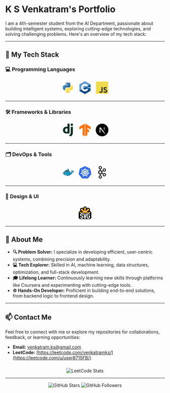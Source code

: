 # K S Venkatram's Portfolio

I am a 4th-semester student from the AI Department, passionate about building intelligent systems, exploring cutting-edge technologies, and solving challenging problems. Here's an overview of my tech stack:

---

## 🚀 My Tech Stack

### 💻 **Programming Languages**
<div align="center">
  <img src="https://raw.githubusercontent.com/devicons/devicon/master/icons/python/python-original.svg" alt="Python" title="Python" width="40" style="margin: 5px;"/>
  <img src="https://raw.githubusercontent.com/devicons/devicon/master/icons/cplusplus/cplusplus-original.svg" alt="C++" title="C++" width="40" style="margin: 5px;"/>
  <img src="https://raw.githubusercontent.com/devicons/devicon/master/icons/javascript/javascript-original.svg" alt="JavaScript" title="JavaScript" width="40" style="margin: 5px;"/>
</div>

---

### 🛠️ **Frameworks & Libraries**
<div align="center">
  <img src="https://raw.githubusercontent.com/devicons/devicon/master/icons/django/django-plain.svg" alt="Django" title="Django" width="40" style="margin: 5px;"/>
  <img src="https://raw.githubusercontent.com/devicons/devicon/master/icons/tensorflow/tensorflow-original.svg" alt="TensorFlow" title="TensorFlow" width="40" style="margin: 5px;"/>
  <img src="https://raw.githubusercontent.com/devicons/devicon/master/icons/nextjs/nextjs-original.svg" alt="Next.js" title="Next.js" width="40" style="margin: 5px;"/>
</div>

---

### 🗂️ **DevOps & Tools**
<div align="center">
    <img src="https://raw.githubusercontent.com/devicons/devicon/master/icons/docker/docker-original.svg" alt="Docker" title="Docker" width="40" style="margin: 5px;"/>
  <img src="https://raw.githubusercontent.com/devicons/devicon/master/icons/kubernetes/kubernetes-plain.svg" alt="Kubernetes" title="Kubernetes" width="40" style="margin: 5px;"/>
  <img src="https://raw.githubusercontent.com/devicons/devicon/master/icons/apachekafka/apachekafka-original.svg" alt="Kafka" title="Kafka" width="40" style="margin: 5px;"/>
</div>

---

### 🎨 **Design & UI**
<div align="center">
  <img src="https://raw.githubusercontent.com/devicons/devicon/master/icons/svg/svg-original.svg" alt="SVG" title="SVG" width="40" style="margin: 5px;"/>
</div>

---

## 🌟 About Me

- **🔍 Problem Solver:** I specialize in developing efficient, user-centric systems, combining precision and adaptability.
- **💻 Tech Explorer:** Skilled in AI, machine learning, data structures, optimization, and full-stack development.
- **🎓 Lifelong Learner:** Continuously learning new skills through platforms like Coursera and experimenting with cutting-edge tools.
- **⚙️ Hands-On Developer:** Proficient in building end-to-end solutions, from backend logic to frontend design.

---

## 📫 Contact Me

Feel free to connect with me or explore my repositories for collaborations, feedback, or learning opportunities:

-   **Email:** venkatram.ks@gmail.com
-   **LeetCode:** [https://leetcode.com/venkatramks/](https://leetcode.com/u/user8715FB/)

<div align="center">
  <img src="https://i.imgur.com/68tU5f6.png" alt="LeetCode Stats" style="margin-top: 10px; width: 500px;"/>
</div>

---

<p align="center">
  <img src="https://img.shields.io/github/stars/venkatram?style=social" alt="GitHub Stars">
  <img src="https://img.shields.io/github/followers/venkatram?style=social" alt="GitHub Followers">
</p>
